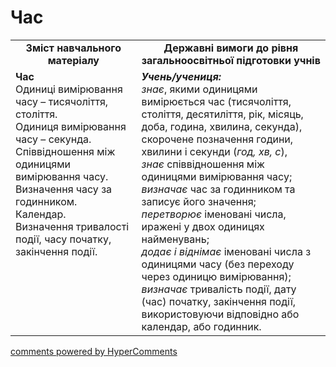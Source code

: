 <div id="hypercomments_widget" class="js-hypercomments-widget invisible"></div>

# Час
<table>
  <tr>
    <td width="40%" align="center"><b>Зміст навчального матеріалу<b></td>
    <td width="60%" align="center"><b>Державні вимоги до рівня загальноосвітньої підготовки учнів</b></td>
  </tr>
  <tr>
    <td width="40%" style="vertical-align:top !important;"><b>Час</b><br>
Одиниці вимірювання часу –  тисячоліття, століття. <br>
Одиниця вимірювання часу – секунда. <br>
Співвідношення між одиницями вимірювання часу. <br>
Визначення часу за годинником. <br>
Календар.<br>
Визначення тривалості події, часу початку, закінчення події.<br></td>
    <td width="60%" style="vertical-align:top !important;"><i><b>Учень/учениця:</b></i><br>
<i>знає</i>, якими  одиницями вимірюється час (тисячоліття, століття, десятиліття, рік, місяць, доба, година, хвилина, секунда), скорочене позначення години, хвилини і секунди  (<i>год, хв, с</i>), <br>
<i>знає</i> співвідношення між одиницями вимірювання часу; <br>
<i>визначає</i> час за годинником та записує його значення;<br>
<i>перетворює</i> іменовані числа, иражені у двох одиницях найменувань;<br>
<i>додає і віднімає</i> іменовані числа з одиницями часу (без переходу через одиницю вимірювання);<br>
<i>визначає</i> тривалість події, дату (час) початку, закінчення події, використовуючи відповідно або календар,  або годинник.<br></td>
  </tr>
</table>

<div class="js-hypercomments-container">
    <a href="http://hypercomments.com" class="hc-link" title="comments widget">comments powered by HyperComments</a>
</div>